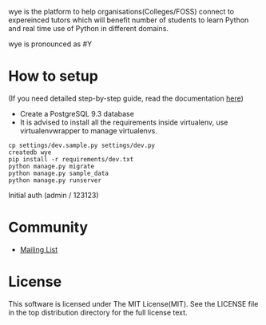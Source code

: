 wye is the platform to help organisations(Colleges/FOSS) connect to expereinced tutors which will benefit number of students to learn Python and real time use of Python in different domains. 

wye is pronounced as #Y

How to setup
============

(If you need detailed step-by-step guide, read the documentation [here](docs/setup.md))

 - Create a PostgreSQL 9.3 database
 - It is advised to install all the requirements inside virtualenv, use virtualenvwrapper to manage virtualenvs.

``` 
cp settings/dev.sample.py settings/dev.py
createdb wye
pip install -r requirements/dev.txt
python manage.py migrate
python manage.py sample_data
python manage.py runserver
```

Initial auth (admin / 123123)

# Community

- [Mailing List]
 
# License

This software is licensed under The MIT License(MIT). See the LICENSE file in the top distribution directory for the full license text.

[Mailing List]: http://lists.pssi.org.in/cgi-bin/mailman/listinfo/pythonexpress
